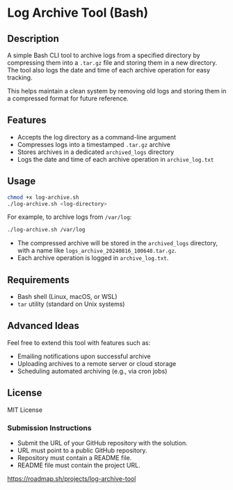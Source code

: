 # Log Archive Tool (Bash)

## Description

A simple Bash CLI tool to archive logs from a specified directory by compressing them into a `.tar.gz` file and storing them in a new directory. The tool also logs the date and time of each archive operation for easy tracking.

This helps maintain a clean system by removing old logs and storing them in a compressed format for future reference.

## Features

- Accepts the log directory as a command-line argument
- Compresses logs into a timestamped `.tar.gz` archive
- Stores archives in a dedicated `archived_logs` directory
- Logs the date and time of each archive operation in `archive_log.txt`

## Usage

```bash
chmod +x log-archive.sh
./log-archive.sh <log-directory>
```

For example, to archive logs from `/var/log`:

```bash
./log-archive.sh /var/log
```

- The compressed archive will be stored in the `archived_logs` directory, with a name like `logs_archive_20240816_100648.tar.gz`.
- Each archive operation is logged in `archive_log.txt`.

## Requirements

- Bash shell (Linux, macOS, or WSL)
- `tar` utility (standard on Unix systems)

## Advanced Ideas

Feel free to extend this tool with features such as:
- Emailing notifications upon successful archive
- Uploading archives to a remote server or cloud storage
- Scheduling automated archiving (e.g., via cron jobs)

## License

MIT License
### Submission Instructions

- Submit the URL of your GitHub repository with the solution.
- URL must point to a public GitHub repository.
- Repository must contain a README file.
- README file must contain the project URL.

https://roadmap.sh/projects/log-archive-tool
